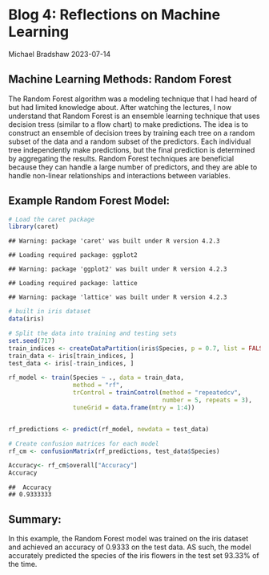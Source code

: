 Blog 4: Reflections on Machine Learning
================
Michael Bradshaw
2023-07-14

## Machine Learning Methods: Random Forest

The Random Forest algorithm was a modeling technique that I had heard of
but had limited knowledge about. After watching the lectures, I now
understand that Random Forest is an ensemble learning technique that
uses decision tress (similar to a flow chart) to make predictions. The
idea is to construct an ensemble of decision trees by training each tree
on a random subset of the data and a random subset of the predictors.
Each individual tree independently make predictions, but the final
prediction is determined by aggregating the results. Random Forest
techniques are beneficial because they can handle a large number of
predictors, and they are able to handle non-linear relationships and
interactions between variables.

## Example Random Forest Model:

``` r
# Load the caret package
library(caret)
```

    ## Warning: package 'caret' was built under R version 4.2.3

    ## Loading required package: ggplot2

    ## Warning: package 'ggplot2' was built under R version 4.2.3

    ## Loading required package: lattice

    ## Warning: package 'lattice' was built under R version 4.2.3

``` r
# built in iris dataset
data(iris)

# Split the data into training and testing sets
set.seed(717)
train_indices <- createDataPartition(iris$Species, p = 0.7, list = FALSE)
train_data <- iris[train_indices, ]
test_data <- iris[-train_indices, ]

rf_model <- train(Species ~ ., data = train_data,
                  method = "rf",
                  trControl = trainControl(method = "repeatedcv", 
                                           number = 5, repeats = 3),
                  tuneGrid = data.frame(mtry = 1:4))


rf_predictions <- predict(rf_model, newdata = test_data)

# Create confusion matrices for each model
rf_cm <- confusionMatrix(rf_predictions, test_data$Species)

Accuracy<- rf_cm$overall["Accuracy"]
Accuracy 
```

    ##  Accuracy 
    ## 0.9333333

## Summary:

In this example, the Random Forest model was trained on the iris dataset
and achieved an accuracy of 0.9333 on the test data. AS such, the model
accurately predicted the species of the iris flowers in the test set
93.33% of the time.
